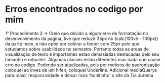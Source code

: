 # Erros encontrados no codigo por mim

1° Procedimento 3 -> Creio que devido a algum erro de formatação no desenvolvimento da pagina, tive que reduzir 35px no (calc(100vh - 100px)) da parte main, e não optei por colorar a footer com 25px pelo que estudamos sobre usabilidade no semestre. Portanto todas as areas de visualização de texto e importantes estao demasiadas destacadas pelo seu tamanho e robustez.
Algumas classes estão diferentes mas nada que cause erro no codigo. Podendo ser atualizadas, pois por motivos de padronização coloquei ao inves de um hifen, coloquei Underline.
Adicionei mediaQuerys para maior responsividade e deixar mais 'bonitinho' o site da Tia Jurema